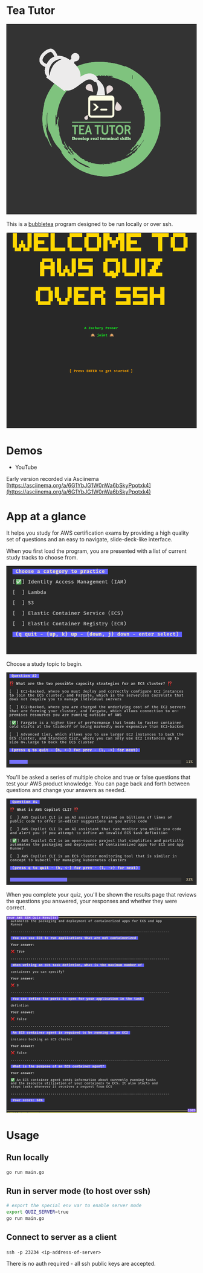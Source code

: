 # Tea Tutor 

![Tea Tutor SSH Quiz application](./docs/logo.png)

This is a [bubbletea](github.com/charmbracelet/bubbletea) program designed to be run locally or over ssh. 

![Bubbletea Quiz Over SSH](./docs/intro.png)

# Demos

* YouTube 

Early version recorded via Asciinema  [https://asciinema.org/a/6G1YbJG1W0nWa6bSkyPpotxk4](https://asciinema.org/a/6G1YbJG1W0nWa6bSkyPpotxk4)


# App at a glance

It helps you study for AWS certification exams by providing a high quality set of questions and an easy to navigate, slide-deck-like interface. 

When you first load the program, you are presented with a list of current study tracks to choose from. 

![Choose a study category](./docs/categories.png)

Choose a study topic to begin.

![Bubbletea quiz slide deck](./docs/quiz1_000.png)

You'll be asked a series of multiple choice and true or false questions that test your AWS product knowledge. You can page back and forth between questions and change your answers as needed. 

![Bubbletea quiz advancing](./docs/quiz2_000.png)

When you complete your quiz, you'll be shown the results page that reviews the questions you answered, your responses and whether they were correct. 

![Results report](./docs/quiz-results2.png)


# Usage 

## Run locally 

`go run main.go` 

## Run in server mode (to host over ssh)
```bash 
# export the special env var to enable server mode 
export QUIZ_SERVER=true 
go run main.go
```

## Connect to server as a client 

`ssh -p 23234 <ip-address-of-server>`

There is no auth required - all ssh public keys are accepted. 
